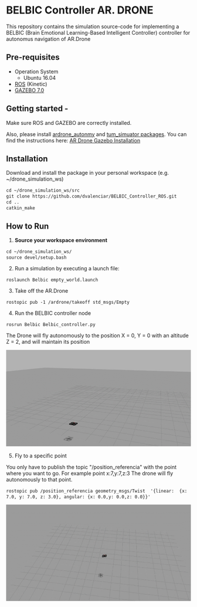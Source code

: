 # BELBIC Controller AR. DRONE
This repository contains the simulation source-code for implementing a BELBIC (Brain Emotional Learning-Based Intelligent Controller) controller for autonomus navigation of AR.Drone 

## Pre-requisites
* Operation System
  * Ubuntu 16.04
* [ROS](http://wiki.ros.org/kinetic/Installation/Ubuntu) (Kinetic)
* [GAZEBO 7.0](http://gazebosim.org/)
  

## Getting started - 
Make sure ROS and GAZEBO are correctly installed. 

Also, please install [ardrone_autonmy](https://github.com/AutonomyLab/ardrone_autonomy) and [tum_simuator packages](https://github.com/eborghi10/AR.Drone-ROS). You can find the instructions here:
[AR Drone Gazebo Installation](https://github.com/dvalenciar/AR_Drone_ROS_GUI#getting-started)


## Installation 

Download and install the package in your personal workspace (e.g. ~/drone_simulation_ws)
  
  ```
  cd ~/drone_simulation_ws/src
  git clone https://github.com/dvalenciar/BELBIC_Controller_ROS.git
  cd ..
  catkin_make
  ```

## How to Run

1. **Source your workspace environment**

  ```
  cd ~/drone_simulation_ws/
  source devel/setup.bash
  ```
2. Run a simulation by executing a launch file:

  ```
  roslaunch Belbic empty_world.launch
  ```
3. Take off the AR.Drone

  ```
  rostopic pub -1 /ardrone/takeoff std_msgs/Empty
  ```

4. Run the BELBIC controller node

  ```
  rosrun Belbic Belbic_controller.py
  ```
The Drone will fly autonomously to the position X = 0, Y = 0 with an altitude Z = 2, and will maintain its position

![](https://github.com/dvalenciar/BELBIC_Controller_ROS/blob/master/Belbic_1.gif)


5. Fly to a specific point

You only have to publish the topic "/position_referencia" with the point where you want to go. For example point x:7,y:7,z:3 The drone will fly autonomously to that point.

  ```
  rostopic pub /position_referencia geometry_msgs/Twist  '{linear:  {x: 7.0, y: 7.0, z: 3.0}, angular: {x: 0.0,y: 0.0,z: 0.0}}'
 ```
 
 ![](https://github.com/dvalenciar/BELBIC_Controller_ROS/blob/master/point.gif)
